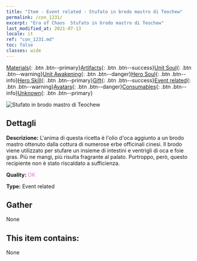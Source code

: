 ```yaml
---
title: "Item - Event related - Stufato in brodo mastro di Teochew"
permalink: /con_1231/
excerpt: "Era of Chaos  Stufato in brodo mastro di Teochew"
last_modified_at: 2021-07-13
locale: it
ref: "con_1231.md"
toc: false
classes: wide
---
```

 [Materials](/ItemsIT/){: .btn .btn--primary}[Artifacts](/ItemsIT/Artifacts/){: .btn .btn--success}[Unit Soul](/ItemsIT/UnitSoul/){: .btn .btn--warning}[Unit Awakening](/ItemsIT/UnitAwakening/){: .btn .btn--danger}[Hero Soul](/ItemsIT/HeroSoul/){: .btn .btn--info}[Hero Skill](/ItemsIT/HeroSkill/){: .btn .btn--primary}[Gift](/ItemsIT/Gift/){: .btn .btn--success}[Event related](/ItemsIT/Events/){: .btn .btn--warning}[Avatars](/ItemsIT/Avatars/){: .btn .btn--danger}[Consumables](/ItemsIT/Consumables/){: .btn .btn--info}[Unknown](/ItemsIT/Unknown/){: .btn .btn--primary}

 ![Stufato in brodo mastro di Teochew](/images/t/i_81531131.png)

## Dettagli
 **Descrizione:** L'anima di questa ricetta è l'olio d'oca aggiunto a un brodo mastro ottenuto dalla cottura di numerose erbe officinali cinesi. Il brodo viene utilizzato per stufare un insieme di intestini e ventrigli di oca e foie gras. Più ne mangi, più risulta fragrante al palato. Purtroppo, però, questo recipiente non è stato riscaldato a sufficienza.

 **Quality:** <span style="color: #DA70D6">OK</span>

 **Type:** Event related

## Gather

  None

## This item contains:

  None

